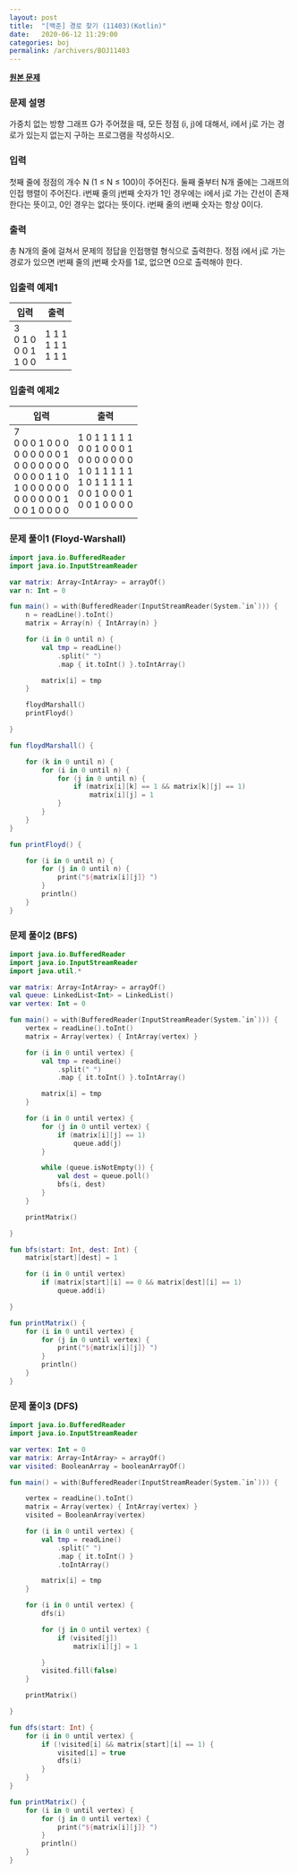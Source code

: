 ```yaml
---
layout: post
title:  "[백준] 경로 찾기 (11403)(Kotlin)"
date:   2020-06-12 11:29:00
categories: boj
permalink: /archivers/BOJ11403
---
```


**[원본 문제](https://www.acmicpc.net/problem/11403)**

### 문제 설명

가중치 없는 방향 그래프 G가 주어졌을 때, 모든 정점 (i, j)에 대해서, i에서 j로 가는 경로가 있는지 없는지 구하는 프로그램을 작성하시오.

### 입력

첫째 줄에 정점의 개수 N (1 ≤ N ≤ 100)이 주어진다. 둘째 줄부터 N개 줄에는 그래프의 인접 행렬이 주어진다. i번째 줄의 j번째 숫자가 1인 경우에는 i에서 j로 가는 간선이 존재한다는 뜻이고, 0인 경우는 없다는 뜻이다. i번째 줄의 i번째 숫자는 항상 0이다.

### 출력

총 N개의 줄에 걸쳐서 문제의 정답을 인접행렬 형식으로 출력한다. 정점 i에서 j로 가는 경로가 있으면 i번째 줄의 j번째 숫자를 1로, 없으면 0으로 출력해야 한다.


### 입출력 예제1

|입력|출력|
|-----|-----|
|3<br>0 1 0<br>0 0 1<br>1 0 0|1 1 1<br>1 1 1<br>1 1 1|


### 입출력 예제2

|입력|출력|
|-----|-----|
|7<br>0 0 0 1 0 0 0<br>0 0 0 0 0 0 1<br>0 0 0 0 0 0 0<br>0 0 0 0 1 1 0<br>1 0 0 0 0 0 0<br>0 0 0 0 0 0 1<br>0 0 1 0 0 0 0|1 0 1 1 1 1 1<br>0 0 1 0 0 0 1<br>0 0 0 0 0 0 0<br>1 0 1 1 1 1 1<br>1 0 1 1 1 1 1<br>0 0 1 0 0 0 1<br>0 0 1 0 0 0 0|

### 문제 풀이1 (Floyd-Warshall)

```kotlin
import java.io.BufferedReader
import java.io.InputStreamReader

var matrix: Array<IntArray> = arrayOf()
var n: Int = 0

fun main() = with(BufferedReader(InputStreamReader(System.`in`))) {
    n = readLine().toInt()
    matrix = Array(n) { IntArray(n) }

    for (i in 0 until n) {
        val tmp = readLine()
            .split(" ")
            .map { it.toInt() }.toIntArray()

        matrix[i] = tmp
    }

    floydMarshall()
    printFloyd()

}

fun floydMarshall() {

    for (k in 0 until n) {
        for (i in 0 until n) {
            for (j in 0 until n) {
                if (matrix[i][k] == 1 && matrix[k][j] == 1)
                    matrix[i][j] = 1
            }
        }
    }
}

fun printFloyd() {

    for (i in 0 until n) {
        for (j in 0 until n) {
            print("${matrix[i][j]} ")
        }
        println()
    }
}
```

### 문제 풀이2 (BFS)
```kotlin
import java.io.BufferedReader
import java.io.InputStreamReader
import java.util.*

var matrix: Array<IntArray> = arrayOf()
val queue: LinkedList<Int> = LinkedList()
var vertex: Int = 0

fun main() = with(BufferedReader(InputStreamReader(System.`in`))) {
    vertex = readLine().toInt()
    matrix = Array(vertex) { IntArray(vertex) }

    for (i in 0 until vertex) {
        val tmp = readLine()
            .split(" ")
            .map { it.toInt() }.toIntArray()

        matrix[i] = tmp
    }

    for (i in 0 until vertex) {
        for (j in 0 until vertex) {
            if (matrix[i][j] == 1)
                queue.add(j)
        }

        while (queue.isNotEmpty()) {
            val dest = queue.poll()
            bfs(i, dest)
        }
    }

    printMatrix()

}

fun bfs(start: Int, dest: Int) {
    matrix[start][dest] = 1

    for (i in 0 until vertex)
        if (matrix[start][i] == 0 && matrix[dest][i] == 1)
            queue.add(i)

}

fun printMatrix() {
    for (i in 0 until vertex) {
        for (j in 0 until vertex) {
            print("${matrix[i][j]} ")
        }
        println()
    }
}
```

### 문제 풀이3 (DFS)
```kotlin
import java.io.BufferedReader
import java.io.InputStreamReader

var vertex: Int = 0
var matrix: Array<IntArray> = arrayOf()
var visited: BooleanArray = booleanArrayOf()

fun main() = with(BufferedReader(InputStreamReader(System.`in`))) {

    vertex = readLine().toInt()
    matrix = Array(vertex) { IntArray(vertex) }
    visited = BooleanArray(vertex)

    for (i in 0 until vertex) {
        val tmp = readLine()
            .split(" ")
            .map { it.toInt() }
            .toIntArray()

        matrix[i] = tmp
    }

    for (i in 0 until vertex) {
        dfs(i)

        for (j in 0 until vertex) {
            if (visited[j])
                matrix[i][j] = 1

        }
        visited.fill(false)
    }

    printMatrix()

}

fun dfs(start: Int) {
    for (i in 0 until vertex) {
        if (!visited[i] && matrix[start][i] == 1) {
            visited[i] = true
            dfs(i)
        }
    }
}

fun printMatrix() {
    for (i in 0 until vertex) {
        for (j in 0 until vertex) {
            print("${matrix[i][j]} ")
        }
        println()
    }
}
```
